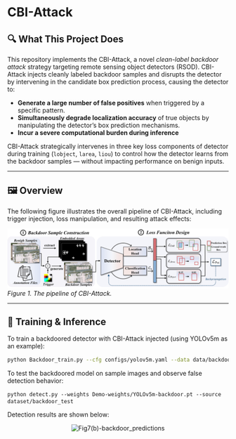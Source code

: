 # CBI-Attack
## 🔍 What This Project Does

This repository implements the CBI-Attack, a novel *clean-label backdoor attack* strategy targeting remote sensing object detectors (RSOD). CBI-Attack injects cleanly labeled backdoor samples and disrupts the detector by intervening in the candidate box prediction process, causing the detector to:

- **Generate a large number of false positives** when triggered by a specific pattern.
- **Simultaneously degrade localization accuracy** of true objects by manipulating the detector’s box prediction mechanisms.
- **Incur a severe computational burden during inference**

CBI-Attack strategically intervenes in three key loss components of detector during training (`lobject`, `larea`, `liou`) to control how the detector learns from the backdoor samples — without impacting performance on benign inputs.

---

## 🖼️ Overview

The following figure illustrates the overall pipeline of CBI-Attack, including trigger injection, loss manipulation, and resulting attack effects:

![CBI-Attack Overview](CBI-Attack.jpg)  
*Figure 1. The pipeline of CBI-Attack.*

---

## 🧠 Training & Inference

To train a backdoored detector with CBI-Attack injected (using YOLOv5m as an example):

```bash
python Backdoor_train.py --cfg configs/yolov5m.yaml --data data/backdoor.yaml --epochs 50
```

To test the backdoored model on sample images and observe false detection behavior:

```
python detect.py --weights Demo-weights/YOLOv5m-backdoor.pt --source dataset/backdoor_test
```
Detection results are shown below:
<div align="center">

<img src="https://github.com/user-attachments/assets/91956863-a149-4bef-a536-8d5126fe6ccb" alt="Fig7(b)-backdoor_predictions" width="600"/>

</div>

